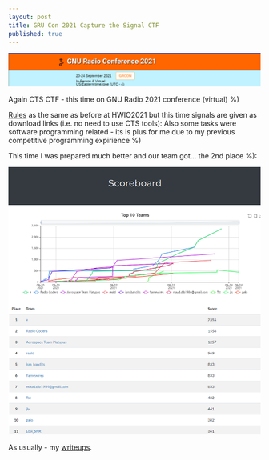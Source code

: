 ```yaml
---
layout: post
title: GRU Con 2021 Capture the Signal CTF
published: true
---
```


![logo](../images/GRUCON2021/conf_title.png)

Again CTS CTF - this time on GNU Radio 2021 conference (virtual) %)

<!--more-->

[Rules](../images/GRUCON2021/main.png) as the same as before at HWIO2021 but this time signals are given as download links (i.e. no need to use CTS tools): Also some tasks were software programming related - its is plus for me due to my previous competitive programming expirience %)

This time I was prepared much better and our team got... the 2nd place %):

![scoreboard](../images/GRUCON2021/scoreboard.png)

As usually - my [writeups](https://github.com/BlackVS/CTFs/tree/master/GRUCon2021).
